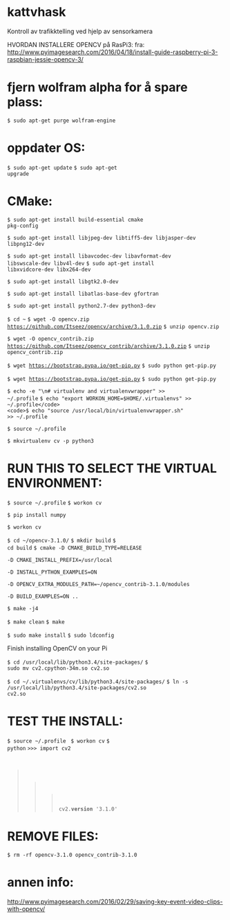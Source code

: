 # kattvhask
Kontroll av trafikktelling ved hjelp av sensorkamera


HVORDAN INSTALLERE OPENCV på RasPi3:
fra: http://www.pyimagesearch.com/2016/04/18/install-guide-raspberry-pi-3-raspbian-jessie-opencv-3/

# fjern wolfram alpha for å spare plass:
<code>$ sudo apt-get purge wolfram-engine</code>

# oppdater OS:
<code>$ sudo apt-get update</code>
<code>$ sudo apt-get upgrade</code>

# CMake:
<code>$ sudo apt-get install build-essential cmake pkg-config</code>

<code>$ sudo apt-get install libjpeg-dev libtiff5-dev libjasper-dev libpng12-dev</code>

<code>$ sudo apt-get install libavcodec-dev libavformat-dev libswscale-dev libv4l-dev</code>
<code>$ sudo apt-get install libxvidcore-dev libx264-dev</code>

<code>$ sudo apt-get install libgtk2.0-dev</code>

<code>$ sudo apt-get install libatlas-base-dev gfortran</code>

<code>$ sudo apt-get install python2.7-dev python3-dev</code>

<code>$ cd ~</code>
<code>$ wget -O opencv.zip https://github.com/Itseez/opencv/archive/3.1.0.zip</code>
<code>$ unzip opencv.zip</code>

<code>$ wget -O opencv_contrib.zip https://github.com/Itseez/opencv_contrib/archive/3.1.0.zip</code>
<code>$ unzip opencv_contrib.zip</code>

<code>$ wget https://bootstrap.pypa.io/get-pip.py</code>
<code>$ sudo python get-pip.py</code>

<code>$ wget https://bootstrap.pypa.io/get-pip.py</code>
<code>$ sudo python get-pip.py</code>

<code>$ echo -e "\n# virtualenv and virtualenvwrapper" >> ~/.profile</code>
<code>$ echo "export WORKON_HOME=$HOME/.virtualenvs" >> ~/.profile</code>
<code>$ echo "source /usr/local/bin/virtualenvwrapper.sh" >> ~/.profile</code>

<code>$ source ~/.profile</code>

<code>$ mkvirtualenv cv -p python3</code>

# RUN THIS TO SELECT THE VIRTUAL ENVIRONMENT:
<code>$ source ~/.profile</code>
<code>$ workon cv</code>

<code>$ pip install numpy</code>

<code>$ workon cv</code>

<code>$ cd ~/opencv-3.1.0/</code>
<code>$ mkdir build</code>
<code>$ cd build</code>
<code>$ cmake -D CMAKE_BUILD_TYPE=RELEASE \
    -D CMAKE_INSTALL_PREFIX=/usr/local \
    -D INSTALL_PYTHON_EXAMPLES=ON \
    -D OPENCV_EXTRA_MODULES_PATH=~/opencv_contrib-3.1.0/modules \
    -D BUILD_EXAMPLES=ON ..</code>

<code>$ make -j4</code>

<code>$ make clean</code>
<code>$ make</code>

<code>$ sudo make install</code>
<code>$ sudo ldconfig</code>

Finish installing OpenCV on your Pi

<code>$ cd /usr/local/lib/python3.4/site-packages/</code>
<code>$ sudo mv cv2.cpython-34m.so cv2.so</code>

<code>$ cd ~/.virtualenvs/cv/lib/python3.4/site-packages/</code>
<code>$ ln -s /usr/local/lib/python3.4/site-packages/cv2.so cv2.so</code>

# TEST THE INSTALL:
<code>$ source ~/.profile </code>
<code>$ workon cv</code>
<code>$ python</code>
<code>>>> import cv2
>>> cv2.__version__
'3.1.0'
>>></code>

# REMOVE FILES:
<code>$ rm -rf opencv-3.1.0 opencv_contrib-3.1.0</code>

# annen info:
http://www.pyimagesearch.com/2016/02/29/saving-key-event-video-clips-with-opencv/


